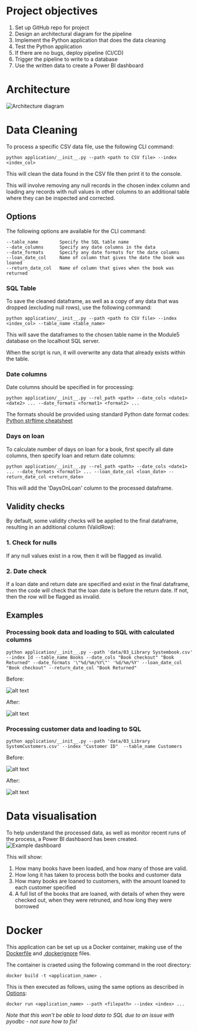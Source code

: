 # Project objectives

1. Set up GitHub repo for project
2. Design an architectural diagram for the pipeline
3. Implement the Python application that does the data cleaning
4. Test the Python application
5. If there are no bugs, deploy pipeline (CI/CD)
6. Trigger the pipeline to write to a database
7. Use the written data to create a Power BI dashboard

# Architecture
![Architecture diagram](./architecture/library.png)


# Data Cleaning
To process a specific CSV data file, use the following CLI command:
```
python application/__init__.py --path <path to CSV file> --index <index_col>
```
This will clean the data found in the CSV file then print it to the console.

This will involve removing any null records in the chosen index column and loading any records with null values in other columns to an additional table where they can be inspected and corrected.
## Options
The following options are available for the CLI command:
```
--table_name        Specify the SQL table name
--date_columns      Specify any date columns in the data
--date_formats      Specify any date formats for the date columns
--loan_date_col     Name of column that gives the date the book was loaned
--return_date_col   Name of column that gives when the book was returned
```
### SQL Table
To save the cleaned dataframe, as well as a copy of any data that was dropped (excluding null rows), use the following command:
```
python application/__init__.py --path <path to CSV file> --index <index_col> --table_name <table_name>
```
This will save the dataframes to the chosen table name in the Module5 database on the localhost SQL server.

When the script is run, it will overwrite any data that already exists within the table.
### Date columns
Date columns should be specified in for processing:
```
python application/__init__.py --rel_path <path> --date_cols <date1> <date2> ... --date_formats <format1> <format2> ...
```
The formats should be provided using standard Python date format codes: [Python strftime cheatsheet](https://strftime.org/)
### Days on loan
To calculate number of days on loan for a book, first specify all date columns, then specify loan and return date columns:
```
python application/__init__.py --rel_path <path> --date_cols <date1> ... --date_formats <format1> ... --loan_date_col <loan_date> --return_date_col <return_date>
```
This will add the 'DaysOnLoan' column to the processed dataframe.

## Validity checks
By default, some validity checks will be applied to the final dataframe, resulting in an additional column (ValidRow):
### 1. Check for nulls
If any null values exist in a row, then it will be flagged as invalid.

### 2. Date check
If a loan date and return date are specified and exist in the final dataframe, then the code will check that the loan date is before the return date. If not, then the row will be flagged as invalid.

## Examples
### Processing book data and loading to SQL with calculated columns
```
python application/__init__.py --path 'data/03_Library Systembook.csv' --index Id --table_name Books --date_cols "Book checkout" "Book Returned" --date_formats '\"%d/%m/%Y\"' '%d/%m/%Y' --loan_date_col "Book checkout" --return_date_col "Book Returned"
```
Before:

![alt text](examples/books_before.png)

After:

![alt text](examples/books_after.png)
### Processing customer data and loading to SQL
```
python application/__init__.py --path 'data/03_Library SystemCustomers.csv' --index "Customer ID"  --table_name Customers  
```
Before:

![alt text](examples/customers_before.png)

After:

![alt text](examples/customers_after.png)
# Data visualisation
To help understand the processed data, as well as monitor recent runs of the process, a Power BI dashbaord has been created.
![Example dashboard](./examples/dashboard.png)

This will show:
1. How many books have been loaded, and how many of those are valid.
2. How long it has taken to process both the books and customer data
3. How many books are loaned to customers, with the amount loaned to each customer specified
4. A full list of the books that are loaned, with details of when they were checked out, when they were retruned, and how long they were borrowed

# Docker
This application can be set up us a Docker container, making use of the [Dockerfile](./Dockerfile) and [.dockerignore](./.dockerignore) files.

The container is craeted using the following command in the root directory:
```
docker build -t <application_name> .
```

This is then executed as follows, using the same options as described in [Options](#options):
```
docker run <application_name> --path <filepath> --index <index> ...
```

<em>Note that this won't be able to load data to SQL due to an issue with pyodbc - not sure how to fix!</em>